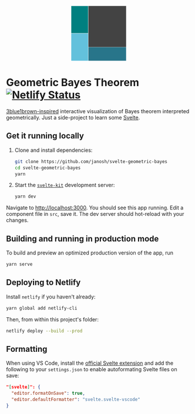 <p align="center">
  <img src="static/favicon.svg" alt="Geometric Bayes Theorem" height=150>
</p>

# Geometric Bayes Theorem [![Netlify Status](https://api.netlify.com/api/v1/badges/f9f43f4a-6b26-4a6d-be3e-b2925f79b643/deploy-status)](https://app.netlify.com/sites/svelte-geometric-bayes/deploys)

[3blue1brown-inspired](https://youtu.be/HZGCoVF3YvM) interactive visualization of Bayes theorem interpreted geometrically. Just a side-project to learn some [Svelte](https://github.com/sveltejs/svelte).

## Get it running locally

1. Clone and install dependencies:

   ```sh
   git clone https://github.com/janosh/svelte-geometric-bayes
   cd svelte-geometric-bayes
   yarn
   ```

2. Start the [`svelte-kit`](https://kit.svelte.dev) development server:

   ```sh
   yarn dev
   ```

Navigate to <http://localhost:3000>. You should see this app running. Edit a component file in `src`, save it. The dev server should hot-reload with your changes.

## Building and running in production mode

To build and preview an optimized production version of the app, run

```sh
yarn serve
```

## Deploying to Netlify

Install `netlify` if you haven't already:

```sh
yarn global add netlify-cli
```

Then, from within this project's folder:

```sh
netlify deploy --build --prod
```

## Formatting

When using VS Code, install the [official Svelte extension](https://marketplace.visualstudio.com/items?itemName=svelte.svelte-vscode) and add the following to your `settings.json` to enable autoformating Svelte files on save:

```json
"[svelte]": {
  "editor.formatOnSave": true,
  "editor.defaultFormatter": "svelte.svelte-vscode"
}
```

